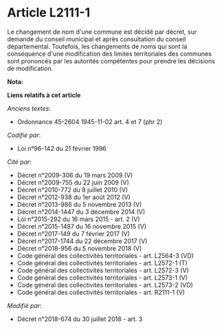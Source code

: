 # Article L2111-1

Le changement de nom d'une commune est décidé par décret, sur demande du conseil municipal et après consultation du conseil
départemental. Toutefois, les changements de noms qui sont la conséquence d'une modification des limites territoriales des
communes sont prononcés par les autorités compétentes pour prendre les décisions de modification.

**Nota:**



**Liens relatifs à cet article**

_Anciens textes_:

  - Ordonnance 45-2604 1945-11-02 art. 4 et 7 (phr 2)

_Codifié par_:

  - Loi n°96-142 du 21 février 1996

_Cité par_:

  - Décret n°2009-306 du 19 mars 2009 (V)
  - Décret n°2009-755 du 22 juin 2009 (V)
  - Décret n°2010-772 du 8 juillet 2010 (V)
  - Décret n°2012-938 du 1er août 2012 (V)
  - Décret n°2013-986 du 5 novembre 2013 (V)
  - Décret n°2014-1447 du 3 décembre 2014 (V)
  - Loi n°2015-292 du 16 mars 2015 - art. 2 (V)
  - Décret n°2015-1487 du 16 novembre 2015 (V)
  - Décret n°2017-149 du 7 février 2017 (V)
  - Décret n°2017-1744 du 22 décembre 2017 (V)
  - Décret n°2018-956 du 5 novembre 2018 (V)
  - Code général des collectivités territoriales - art. L2564-3 (VD)
  - Code général des collectivités territoriales - art. L2572-1 (T)
  - Code général des collectivités territoriales - art. L2572-3 (V)
  - Code général des collectivités territoriales - art. L2573-1 (V)
  - Code général des collectivités territoriales - art. L2573-2 (VD)
  - Code général des collectivités territoriales - art. R2111-1 (V)

_Modifié par_:

  - Décret n°2018-674 du 30 juillet 2018 - art. 3
